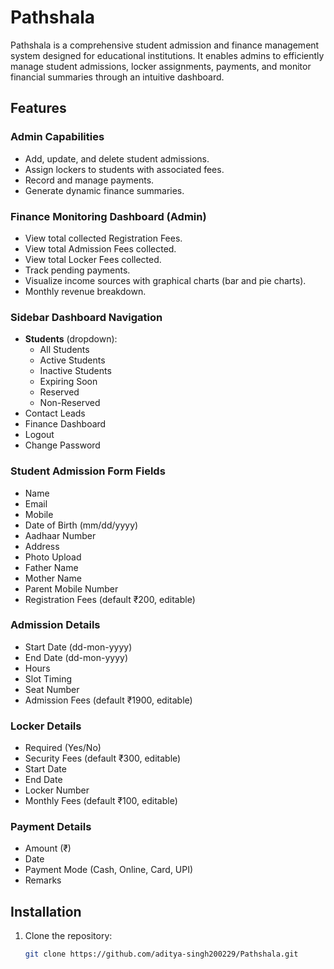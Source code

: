# Pathshala

Pathshala is a comprehensive student admission and finance management system designed for educational institutions. It enables admins to efficiently manage student admissions, locker assignments, payments, and monitor financial summaries through an intuitive dashboard.

## Features

### Admin Capabilities
- Add, update, and delete student admissions.
- Assign lockers to students with associated fees.
- Record and manage payments.
- Generate dynamic finance summaries.

### Finance Monitoring Dashboard (Admin)
- View total collected Registration Fees.
- View total Admission Fees collected.
- View total Locker Fees collected.
- Track pending payments.
- Visualize income sources with graphical charts (bar and pie charts).
- Monthly revenue breakdown.

### Sidebar Dashboard Navigation
- **Students** (dropdown):
  - All Students
  - Active Students
  - Inactive Students
  - Expiring Soon
  - Reserved
  - Non-Reserved
- Contact Leads
- Finance Dashboard
- Logout
- Change Password

### Student Admission Form Fields
- Name
- Email
- Mobile
- Date of Birth (mm/dd/yyyy)
- Aadhaar Number
- Address
- Photo Upload
- Father Name
- Mother Name
- Parent Mobile Number
- Registration Fees (default ₹200, editable)

### Admission Details
- Start Date (dd-mon-yyyy)
- End Date (dd-mon-yyyy)
- Hours
- Slot Timing
- Seat Number
- Admission Fees (default ₹1900, editable)

### Locker Details
- Required (Yes/No)
- Security Fees (default ₹300, editable)
- Start Date
- End Date
- Locker Number
- Monthly Fees (default ₹100, editable)

### Payment Details
- Amount (₹)
- Date
- Payment Mode (Cash, Online, Card, UPI)
- Remarks

## Installation

1. Clone the repository:
   ```bash
   git clone https://github.com/aditya-singh200229/Pathshala.git
